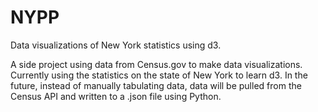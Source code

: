 # NYPP
Data visualizations of New York statistics using d3.

A side project using data from Census.gov to make data visualizations. Currently using the statistics on the state of New York to learn d3. In the future, instead of manually tabulating data, data will be pulled from the Census API and written to a .json file using Python. 

